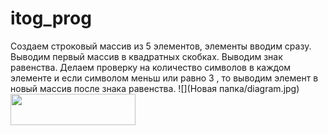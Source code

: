 ﻿# itog_prog
Создаем строковый массив из 5 элементов, элементы вводим сразу.
Выводим первый массив в квадратных скобках.
Выводим знак равенства.
Делаем проверку на количество символов в каждом элементе и если символом меньш или равно 3 , то выводим элемент в новый массив после знака равенства.
![](Новая папка/diagram.jpg)
<img src="Новая папка/diagram.jpg" width="200" height="50"/>
